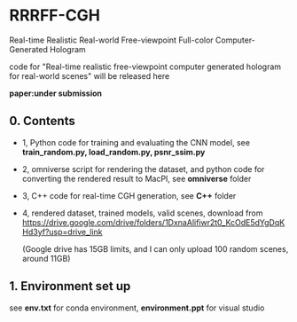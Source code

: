 # RRRFF-CGH

Real-time Realistic Real-world Free-viewpoint Full-color Computer-Generated Hologram

code for "Real-time realistic free-viewpoint computer generated hologram for real-world scenes" will be released here

**paper:under submission**

## 0. Contents

- 1, Python code for training and evaluating the CNN model, see **train_random.py, load_random.py, psnr_ssim.py**

- 2, omniverse script for rendering the dataset, and python code for converting the rendered result to MacPI, see **omniverse** folder

- 3, C++ code for real-time CGH generation, see **C++** folder

- 4, rendered dataset, trained models, valid scenes, download from https://drive.google.com/drive/folders/1DxnaAlifiwr2t0_KcOdE5dYgDqKHd3yf?usp=drive_link

    (Google drive has 15GB limits, and I can only upload 100 random scenes, around 11GB)

## 1. Environment  set up

see **env.txt** for conda environment, **environment.ppt** for visual studio


  
